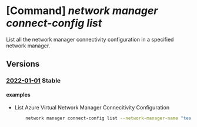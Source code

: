 # [Command] _network manager connect-config list_

List all the network manager connectivity configuration in a specified network manager.

## Versions

### [2022-01-01](/Resources/mgmt-plane/L3N1YnNjcmlwdGlvbnMve30vcmVzb3VyY2Vncm91cHMve30vcHJvdmlkZXJzL21pY3Jvc29mdC5uZXR3b3JrL25ldHdvcmttYW5hZ2Vycy97fS9jb25uZWN0aXZpdHljb25maWd1cmF0aW9ucw==/2022-01-01.xml) **Stable**

<!-- mgmt-plane /subscriptions/{}/resourcegroups/{}/providers/microsoft.network/networkmanagers/{}/connectivityconfigurations 2022-01-01 -->

#### examples

- List Azure Virtual Network Manager Connecitivity Configuration
    ```bash
        network manager connect-config list --network-manager-name "testNetworkManager" --resource-group "myResourceGroup"
    ```
